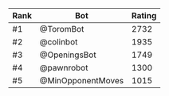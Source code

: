 Rank|Bot|Rating
---|---|---
#1|@ToromBot|2732
#2|@colinbot|1935
#3|@OpeningsBot|1749
#4|@pawnrobot|1300
#5|@MinOpponentMoves|1015
